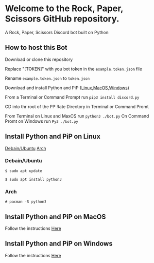 # Welcome to the Rock, Paper, Scissors GitHub repository.

A Rock, Paper, Scissors Discord bot built on Python

<h2 text-align:center>
How to host this Bot
</h2>

Download or clone this repository 

 Replace "[TOKEN]" with you bot token in the `example.token.json` file
 
 Rename `example.token.json` to `token.json`
 
Download and install Python and PiP ([Linux](#Linux),[MacOS](#MacOS),[Windows](#Windows))

From a Terminal or Command Prompt run `pip3 install discord.py`

CD into thr root of the PP Rate Directory in Terminal or Command Promt

From Terminal on Linux and MaxOS run ```python3 ./bot.py``` On Command Promt on Windows run ```Py3 ./bot.py```


## <a name="Linux"></a>Install Python and PiP on Linux
[Debain/Ubuntu](#deb) [Arch](#arch)
### <a name="deb"></a> Debain/Ubuntu

```$ sudo apt update```

```$ sudo apt install python3```

### <a name="arch"></a> Arch

```# pacman -S python3```

## <a name="MacOS"></a>Install Python and PiP on MacOS

Follow the instructions [Here](https://www.python.org/downloads/release/python-391/)

## <a name="Windows"></a>Install Python and PiP on Windows

Follow the instructions [Here](https://www.python.org/downloads/release/python-391/)

